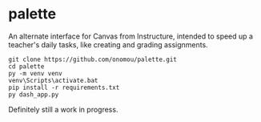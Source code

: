 # palette
An alternate interface for Canvas from Instructure, intended to speed up a teacher's daily tasks, like creating and grading assignments.

```shell
git clone https://github.com/onomou/palette.git
cd palette
py -m venv venv
venv\Scripts\activate.bat
pip install -r requirements.txt
py dash_app.py
```

Definitely still a work in progress.
